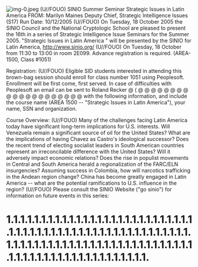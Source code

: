 ![img-0.jpeg](img-0.jpeg)
(U//FOUO) SINIO Summer Seminar Strategic Issues in Latin America
FROM: Marilyn Maines
Deputy Chief, Strategic Intelligence Issues (S17)
Run Date: 10/12/2005
(U//FOUO) On Tuesday, 18 October 2005 the SINIO Council and the National Cryptologic School are pleased to present the 16th in a series of Strategic Intelligence Issue Seminars for the Summer 2005. "Strategic Issues in Latin America " will be presented by the SINIO for Latin America, http://www.sinio.org/ (U//FOUO) On Tuesday, 18 October from 11:30 to 13:00 in room 2E099. Advance registration is required. (AREA-1500, Class \#1051)

Registration:
(U//FOUO) Eligible SID students interested in attending this brown-bag session should enroll for class number 1051 using Peoplesoft. Enrollment will be first come, first served. In case of difficulties with Peoplesoft an email can be sent to Roland Recker @ ( @ @ @ @ @ @ @ @ @ @ @ @ @ @ @ @ @ @ @ @ with the following information, and include the course name (AREA 1500 -- "Strategic Issues in Latin America"), your name, SSN and organization.

Course Overview:
(U//FOUO) Many of the challenges facing Latin America today have significant long-term implications for U.S. interests. Will Venezuela remain a significant source of oil for the United States? What are the implications of having Chavez as Castro's ideological successor? Does the recent trend of electing socialist leaders in South American countries represent an irreconcilable difference with the United States? Will it adversely impact economic relations? Does the rise in populist movements in Central and South America herald a regionalization of the FARC/ELN insurgencies? Assuming success in Colombia, how will narcotics trafficking in the Andean region change? China has become greatly engaged in Latin America -- what are the potential ramifications to U.S. influence in the region?
(U//FOUO) Please consult the SINIO Website ("go sinio") for information on future events in this series:

# 1.1.1.1.1.1.1.1.1.1.1.1.1.1.1.1.1.1.1.1.1.1.1.1.1.1.1.1.1.1.1.1.1.1.1.1.1.1.1.1.1.1.1.1.1.1.1.1.1.1.1.1.1.1.1.1.1.1.1.1.1.1.1.1.1.1.1.1.1.1.1.1.1.1.1.1.1.1.1.1.1.1.1.1.1.1.1.1.1.1.1.1.1.1.1.1.1.1.1.1.
